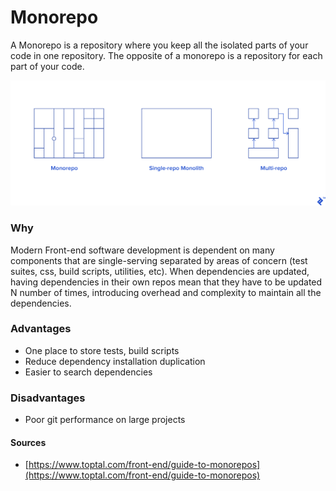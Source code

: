 # Monorepo

A Monorepo is a repository where you keep all the isolated parts of your code in one repository. The opposite of a monorepo is a repository for each part of your code.

![Source: https://www.toptal.com/front-end/guide-to-monorepos ](../../.gitbook/assets/image.png)

### Why

Modern Front-end software development is dependent on many components that are single-serving separated by areas of concern \(test suites, css, build scripts, utilities, etc\). When dependencies are updated, having dependencies in their own repos mean that they have to be updated N number of times, introducing overhead and complexity to maintain all the dependencies.

### Advantages

* One place to store tests, build scripts
* Reduce dependency installation duplication
* Easier to search dependencies

### Disadvantages

* Poor git performance on large projects

#### Sources

* [https://www.toptal.com/front-end/guide-to-monorepos](https://www.toptal.com/front-end/guide-to-monorepos)

